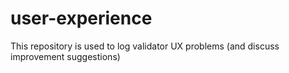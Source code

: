 # user-experience

This repository is used to log validator UX problems (and discuss improvement suggestions)
